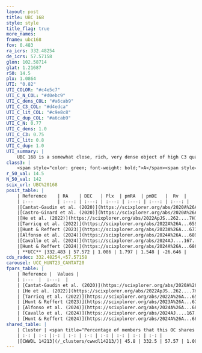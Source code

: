```yaml
---
layout: post
title: UBC 168
style: style
title_flag: true
more_names: 
fname: ubc168
fov: 0.483
ra_icrs: 332.48254
de_icrs: 57.57158
glon: 102.58714
glat: 1.21687
r50: 14.5
plx: 1.0864
UTI: "0.82"
UTI_COLOR: "#c4e5c7"
UTI_C_N_COL: "#d0ebc9"
UTI_C_dens_COL: "#a6cab9"
UTI_C_C3_COL: "#d4edca"
UTI_C_lit_COL: "#c9e8c8"
UTI_C_dup_COL: "#a6cab9"
UTI_C_N: 0.77
UTI_C_dens: 1.0
UTI_C_C3: 0.75
UTI_C_lit: 0.8
UTI_C_dup: 1.0
UTI_summary: |
    UBC 168 is a somewhat close, rich, very dense object of high C3 quality. It is well-studied in the literature. This object shares a moderate percentage of members with a later reported entry.
class3: |
    <span style="color: green; font-weight: bold;">A</span><span style="color: #FFC300; font-weight: bold;">B</span>
r_50_val: 14.5
N_50_val: 142
scix_url: UBC%20168
posit_table: |
    | Reference    | RA    | DEC   | Plx  | pmRA  | pmDE   |  Rv  |
    | :---         | :---: | :---: | :---: | :---: | :---: | :---: |
    |[Cantat-Gaudin et al. (2020)](https://scixplorer.org/abs/2020A%26A...640A...1C) | 332.43 | 57.549 | 1.069 | 1.796 | 1.633 | -- |
    |[Castro-Ginard et al. (2020)](https://scixplorer.org/abs/2020A%26A...635A..45C) | 332.472 | 57.546 | 1.069 | 1.797 | 1.628 | -- |
    |[He et al. (2022)](https://scixplorer.org/abs/2022ApJS..262....7H) | 332.438 | 57.559 | 1.085 | 1.787 | 1.546 | -- |
    |[Tarricq et al. (2022)](https://scixplorer.org/abs/2022A%26A...659A..59T) | 332.681 | 57.574 | 1.081 | 1.797 | 1.547 | -- |
    |[Hunt & Reffert (2023)](https://scixplorer.org/abs/2023A%26A...673A.114H) | 332.402 | 57.546 | 1.086 | 1.681 | 1.508 | -27.328 |
    |[Alfonso et al. (2024)](https://scixplorer.org/abs/2024A%26A...689A..18A) | 332.445 | 57.569 | 1.061 | 1.797 | 1.548 | -- |
    |[Cavallo et al. (2024)](https://scixplorer.org/abs/2024AJ....167...12C) | 332.181 | 57.404 | 1.085 | -- | -- | -- |
    |[Hunt & Reffert (2024)](https://scixplorer.org/abs/2024A%26A...686A..42H) | 332.402 | 57.546 | 1.086 | 1.681 | 1.508 | -27.328 |
    | **UCC** |332.483 | 57.572 | 1.086 | 1.797 | 1.548 | -26.646 | 
cds_radec: 332.48254,+57.57158
carousel: UCC_HUNT23_CANTAT20
fpars_table: |
    | Reference |  Values |
    | :---  |  :---:  |
    | [Cantat-Gaudin et al. (2020)](https://scixplorer.org/abs/2020A%26A...640A...1C) | `AVNN=1.13, DMNN=9.84, AgeNN=7.86` |
    | [He et al. (2022)](https://scixplorer.org/abs/2022ApJS..262....7H) | `A0=1.7, logAge=8.15` |
    | [Tarricq et al. (2022)](https://scixplorer.org/abs/2022A%26A...659A..59T) | `Dist=904, logAgeNN=7.9` |
    | [Hunt & Reffert (2023)](https://scixplorer.org/abs/2023A%26A...673A.114H) | `AV50=1.406, diffAV50=1.027, MOD50=9.762, logAge50=8.11` |
    | [Alfonso et al. (2024)](https://scixplorer.org/abs/2024A%26A...689A..18A) | `AV=1.12935, MOD=9.84002, logAge=8.47049, Z=0.01000` |
    | [Cavallo et al. (2024)](https://scixplorer.org/abs/2024AJ....167...12C) | `AV50=1.44, dMod50=9.97, logAge50=8.14, [Fe/H]50=0.56` |
    | [Hunt & Reffert (2024)](https://scixplorer.org/abs/2024A%26A...686A..42H) | `MassJ=376.405` |
shared_table: |
    | Cluster | <span title="Percentage of members that this OC shares with the ones listed">%</span>   | RA   | DEC   | Plx   | pmRA  | pmDE  | Rv | UTI |
    | :-: | :-: |:-: | :-: | :-: | :-: | :-: | :-: | :-: |
    |[CWWDL 14213](/_clusters/cwwdl14213/)| 45.8 | 332.5 | 57.57 | 1.09 | 1.8 | 1.55 | -26.24 |0.0 |
---
```

